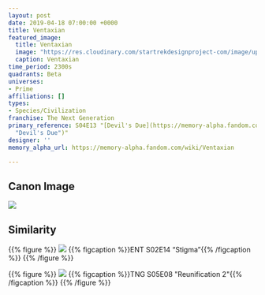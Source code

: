 ```yaml
---
layout: post
date: 2019-04-18 07:00:00 +0000
title: Ventaxian
featured_image:
  title: Ventaxian
  image: "https://res.cloudinary.com/startrekdesignproject-com/image/upload/v1555602376/ColorSymbols_STDPSite_Build2_0061_Edo.png"
  caption: Ventaxian
time_period: 2300s
quadrants: Beta
universes:
- Prime
affiliations: []
types:
- Species/Civilization
franchise: The Next Generation
primary_reference: S04E13 "[Devil's Due](https://memory-alpha.fandom.com/wiki/Devil%27s_Due
  "Devil's Due")"
designer: ''
memory_alpha_url: https://memory-alpha.fandom.com/wiki/Ventaxian

---
```

## Canon Image

![](https://res.cloudinary.com/startrekdesignproject-com/image/upload/v1555602376/Ventaxian1.jpg)

## Similarity

{{% figure %}}
![](https://res.cloudinary.com/startrekdesignproject-com/image/upload/v1555602376/VantaxianSim2.jpg)
{{% figcaption %}}ENT S02E14 “Stigma”{{% /figcaption %}}
{{% /figure %}}

{{% figure %}}
![](https://res.cloudinary.com/startrekdesignproject-com/image/upload/v1555602376/VentaxianSim1.jpg)
{{% figcaption %}}TNG S05E08 "Reunification 2"{{% /figcaption %}}
{{% /figure %}}